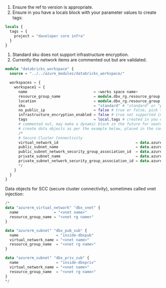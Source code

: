 1. Ensure the ref to version is appropriate.
1. Ensure in you have a locals block with your parameter values to create tags:

``` terraform
locals {
  tags = {
    project = "daveloper core infra"
  }
}
```
1. Standard sku does not support infrastructure encryption. 
1. Currently the network items are commented out but are validated. 
``` terraform
module "databricks_workspace" {
  source = "../../azure_modules/databricks_workspace/"

  workspaces = {
    workspace1 = {
      name                              = <works space name>
      resource_group_name               = module.dbx_rg.resource_group.name #this works with rg in this repo
      location                          = module.dbx_rg.resource_group.location #this works with rg in this repo
      sku                               = "standard" # "standard" or "premium" or "trial"
      no_public_ip                      = false # true or false, pick true for SCC
      infrastructure_encryption_enabled = false # true not supported in standard sku
      tags                              = local.tags # created in you config level module
      # commented out, may make a dynamic block in the future for neatness and readability
      # create data objects as per the example below, placed in the config level module
      /*
      # Secure Cluster Connectivity
      virtual_network_id                                   = data.azurerm_virtual_network.dbx_vnet.id
      public_subnet_name                                   = data.azurerm_subnet.dbx_pub_sub.name
      public_subnet_network_security_group_association_id  = data.azurerm_subnet.dbx_pub_sub.id
      private_subnet_name                                  = data.azurerm_subnet.dbx_pub_sub.name
      private_subnet_network_security_group_association_id = data.azurerm_subnet.dbx_priv_sub.id
      */
    }
  }
}
```
Data objects for SCC (secure cluster connectivity), sometimes called vnet injection:
``` terraform
/*
data "azurerm_virtual_network" "dbx_vnet" {
  name                = "<vnet name>"
  resource_group_name = "<vnet rg name>"
}

data "azurerm_subnet" "dbx_pub_sub" {
  name                 = "inside-dbxpub"
  virtual_network_name = "<vnet name>"
  resource_group_name  = "<vnet rg name>"
}

data "azurerm_subnet" "dbx_priv_sub" {
  name                 = "inside-dbxpriv"
  virtual_network_name = "<vnet name>"
  resource_group_name  = "<vnet rg name>"
}
*/
```